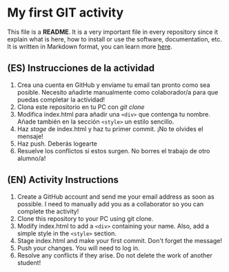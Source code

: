 # My first GIT activity

This file is a **README**. It is a very important file in every repository since it explain what is here, how to install or use the software, documentation, etc.
It is written in Markdown format, you can learn more [here](./MarkDownFormatExample.md).

## (ES) Instrucciones de la actividad

1. Crea una cuenta en GitHub y envíame tu email tan pronto como sea posible. Necesito añadirte manualmente como colaborador/a para que puedas completar la actividad!
2. Clona este repositorio en tu PC con _git clone_
3. Modifica index.html para añadir una `<div>` que contenga tu nombre. Añade también en la sección `<style>` un estilo sencillo.
4. Haz _stage_ de index.html y haz tu primer commit. ¡No te olvides el mensaje!
5. Haz push. Deberás logearte
6. Resuelve los conflictos si estos surgen. No borres el trabajo de otro alumno/a!


## (EN) Activity Instructions
1. Create a GitHub account and send me your email address as soon as possible. I need to manually add you as a collaborator so you can complete the activity!
2. Clone this repository to your PC using git clone.
3. Modify index.html to add a `<div>` containing your name. Also, add a simple style in the `<style>` section.
4. Stage index.html and make your first commit. Don't forget the message!
5. Push your changes. You will need to log in.
6. Resolve any conflicts if they arise. Do not delete the work of another student!

